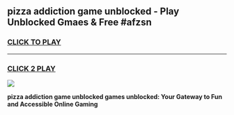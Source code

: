 
## pizza addiction game unblocked - Play Unblocked Gmaes & Free #afzsn
<h3>
<a href="https://premium.freeplayer.one?title=pizza_addiction_game_unblocked&ref=01M">CLICK TO PLAY</a></h3>
<hr>

<h3>
<a href="https://premium.freeplayer.one?title=pizza_addiction_game_unblocked&ref=01M">CLICK 2 PLAY</a>
  
</h3>

<a href="https://premium.freeplayer.one?title=pizza_addiction_game_unblocked&ref=01M"><img src="https://clearcache.store/games.png"></a>


**pizza addiction game unblocked games unblocked: Your Gateway to Fun and Accessible Online Gaming**
